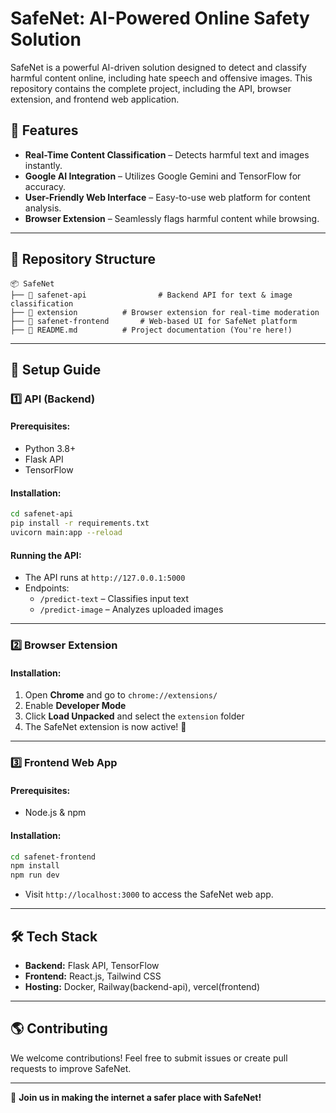 # SafeNet: AI-Powered Online Safety Solution

SafeNet is a powerful AI-driven solution designed to detect and classify harmful content online, including hate speech and offensive images. This repository contains the complete project, including the API, browser extension, and frontend web application.

## 🚀 Features
- **Real-Time Content Classification** – Detects harmful text and images instantly.
- **Google AI Integration** – Utilizes Google Gemini and TensorFlow for accuracy.
- **User-Friendly Web Interface** – Easy-to-use web platform for content analysis.
- **Browser Extension** – Seamlessly flags harmful content while browsing.

---

## 📂 Repository Structure

```
📦 SafeNet
├── 📁 safenet-api                # Backend API for text & image classification
├── 📁 extension          # Browser extension for real-time moderation
├── 📁 safenet-frontend       # Web-based UI for SafeNet platform
├── 📄 README.md          # Project documentation (You're here!)
```

---

## 📌 Setup Guide

### 1️⃣ API (Backend)

#### Prerequisites:
- Python 3.8+
- Flask API
- TensorFlow

#### Installation:
```sh
cd safenet-api
pip install -r requirements.txt
uvicorn main:app --reload
```

#### Running the API:
- The API runs at `http://127.0.0.1:5000`
- Endpoints:
  - `/predict-text` – Classifies input text
  - `/predict-image` – Analyzes uploaded images

---

### 2️⃣ Browser Extension

#### Installation:
1. Open **Chrome** and go to `chrome://extensions/`
2. Enable **Developer Mode**
3. Click **Load Unpacked** and select the `extension` folder
4. The SafeNet extension is now active! 🎉

---

### 3️⃣ Frontend Web App

#### Prerequisites:
- Node.js & npm

#### Installation:
```sh
cd safenet-frontend
npm install
npm run dev
```

- Visit `http://localhost:3000` to access the SafeNet web app.

---

## 🛠 Tech Stack
- **Backend:** Flask API, TensorFlow
- **Frontend:** React.js, Tailwind CSS
- **Hosting:** Docker, Railway(backend-api), vercel(frontend)

---

## 🌎 Contributing
We welcome contributions! Feel free to submit issues or create pull requests to improve SafeNet.


---

🚀 **Join us in making the internet a safer place with SafeNet!**

